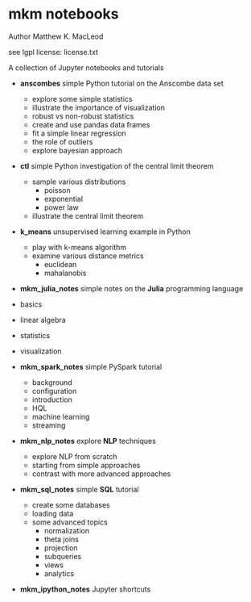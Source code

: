 # mkm notebooks

Author Matthew K. MacLeod

see lgpl license: license.txt


A collection of Jupyter notebooks and tutorials

* **anscombes**    simple Python tutorial on the Anscombe data set
  * explore some simple statistics
  * illustrate the importance of visualization
  * robust vs non-robust statistics
  * create and use pandas data frames
  * fit a simple linear regression
  * the role of outliers
  * explore bayesian approach

* **ctl**     simple Python investigation of the central limit theorem
  * sample various distributions
    * poisson
    * exponential
    * power law
  * illustrate the central limit theorem

* **k_means**   unsupervised learning example in Python
  * play with k-means algorithm
  * examine various distance metrics
    * euclidean
    * mahalanobis

* **mkm_julia_notes**  simple notes on the **Julia** programming language
 * basics
 * linear algebra
 * statistics
 * visualization

* **mkm_spark_notes**  simple PySpark tutorial
  * background
  * configuration
  * introduction
  * HQL
  * machine learning
  * streaming

* **mkm_nlp_notes** explore **NLP** techniques
  * explore NLP from scratch
  * starting from simple approaches
  * contrast with more advanced approaches

* **mkm_sql_notes**  simple **SQL** tutorial
  * create some databases
  * loading data
  * some advanced topics
    * normalization
    * theta joins
    * projection
    * subqueries
    * views
    * analytics

* **mkm_ipython_notes** Jupyter shortcuts

